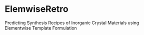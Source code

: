 # ElemwiseRetro
Predicting Synthesis Recipes of Inorganic Crystal Materials using Elementwise Template Formulation

